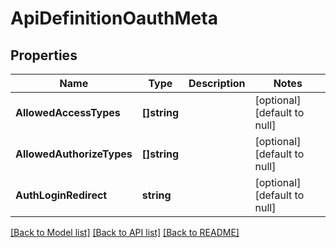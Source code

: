 # ApiDefinitionOauthMeta

## Properties
Name | Type | Description | Notes
------------ | ------------- | ------------- | -------------
**AllowedAccessTypes** | **[]string** |  | [optional] [default to null]
**AllowedAuthorizeTypes** | **[]string** |  | [optional] [default to null]
**AuthLoginRedirect** | **string** |  | [optional] [default to null]

[[Back to Model list]](../README.md#documentation-for-models) [[Back to API list]](../README.md#documentation-for-api-endpoints) [[Back to README]](../README.md)

